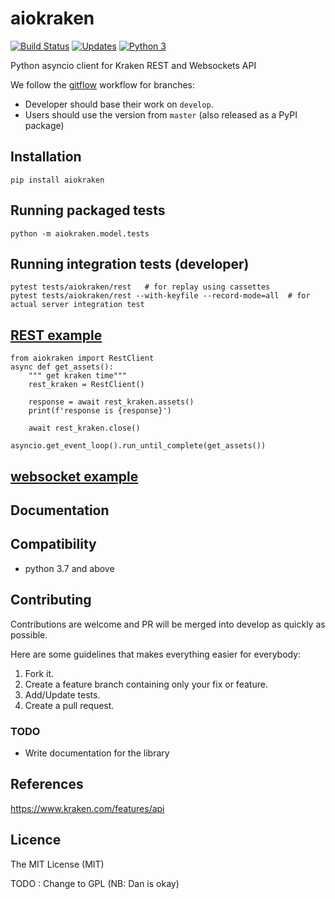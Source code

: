 # aiokraken
[![Build Status](https://travis-ci.org/asmodehn/aiokraken.svg?branch=develop)](https://travis-ci.org/asmodehn/aiokraken)
[![Updates](https://pyup.io/repos/github/asmodehn/aiokraken/shield.svg)](https://pyup.io/repos/github/asmodehn/aiokraken/)
[![Python 3](https://pyup.io/repos/github/asmodehn/aiokraken/python-3-shield.svg)](https://pyup.io/repos/github/asmodehn/aiokraken/)

Python asyncio client for Kraken REST and Websockets API

We follow the [gitflow](https://danielkummer.github.io/git-flow-cheatsheet/) workflow for branches:
  - Developer should base their work on `develop`.
  - Users should use the version from `master` (also released as a PyPI package)

## Installation 
    pip install aiokraken

## Running packaged tests
    python -m aiokraken.model.tests
    
## Running integration tests (developer)
    pytest tests/aiokraken/rest   # for replay using cassettes
    pytest tests/aiokraken/rest --with-keyfile --record-mode=all  # for actual server integration test

## [REST example](https://github.com/dantimofte/aiokraken/blob/master/aiokraken/examples/rest_example.py)

    from aiokraken import RestClient
    async def get_assets():
        """ get kraken time"""
        rest_kraken = RestClient()

        response = await rest_kraken.assets()
        print(f'response is {response}')

        await rest_kraken.close()
    
    asyncio.get_event_loop().run_until_complete(get_assets())

## [websocket example](https://github.com/dantimofte/aiokraken/blob/master/aiokraken/examples/wss_example.py)

## Documentation

## Compatibility

- python 3.7 and above

## Contributing

Contributions are welcome and PR will be merged into develop as quickly as possible.

Here are some guidelines that makes everything easier for everybody:

1. Fork it.
2. Create a feature branch containing only your fix or feature.
3. Add/Update tests.
4. Create a pull request.

### TODO

- Write documentation for the library

## References

https://www.kraken.com/features/api

## Licence

The MIT License (MIT)

TODO : Change to GPL (NB: Dan is okay)
